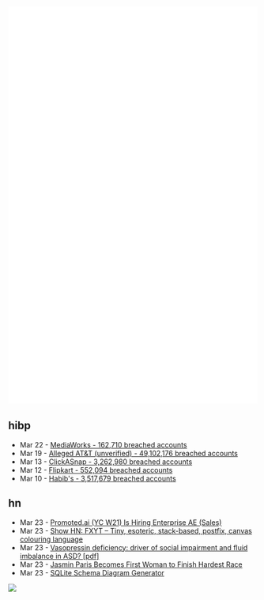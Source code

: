 ![Metrics](https://raw.githubusercontent.com/phixion/phixion/master/metrics.svg)

## hibp

<!--
for https://github.com/phixion/phixion/blob/main/.github/workflows/feeds.yml
-->
<!--START_SECTION:haveibeenpwnd-->
- Mar 22 - [MediaWorks - 162,710 breached accounts](https://haveibeenpwned.com/PwnedWebsites#MediaWorks)
- Mar 19 - [Alleged AT&T (unverified) - 49,102,176 breached accounts](https://haveibeenpwned.com/PwnedWebsites#AllegedATT)
- Mar 13 - [ClickASnap - 3,262,980 breached accounts](https://haveibeenpwned.com/PwnedWebsites#ClickASnap)
- Mar 12 - [Flipkart - 552,094 breached accounts](https://haveibeenpwned.com/PwnedWebsites#Flipkart)
- Mar 10 - [Habib's - 3,517,679 breached accounts](https://haveibeenpwned.com/PwnedWebsites#Habibs)
<!--END_SECTION:haveibeenpwnd-->

## hn

<!--
for https://github.com/phixion/phixion/blob/main/.github/workflows/feeds.yml
-->
<!--START_SECTION:hn-->
- Mar 23 - [Promoted.ai (YC W21) Is Hiring Enterprise AE (Sales)](https://www.ycombinator.com/companies/promoted/jobs/zfeEVCT-account-executive-sales)
- Mar 23 - [Show HN: FXYT – Tiny, esoteric, stack-based, postfix, canvas colouring language](https://github.com/susam/fxyt)
- Mar 23 - [Vasopressin deficiency: driver of social impairment and fluid imbalance in ASD? [pdf]](https://med.stanford.edu/content/dam/sm/parkerlab/documents/da035ad7-7c80-41bd-a9a6-ee03a8bcc58d.pdf)
- Mar 23 - [Jasmin Paris Becomes First Woman to Finish Hardest Race](https://run.outsideonline.com/news/barkley-marathons-2024-results/)
- Mar 23 - [SQLite Schema Diagram Generator](https://gitlab.com/Screwtapello/sqlite-schema-diagram)
<!--END_SECTION:hn-->

<!--
for https://yhype.me
-->
![](https://hit.yhype.me/github/profile?user_id=13013670)
